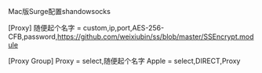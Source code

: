 Mac版Surge配置shandowsocks

[Proxy]
随便起个名字 = custom,ip,port,AES-256-CFB,password,https://github.com/weixiubin/ss/blob/master/SSEncrypt.module

[Proxy Group]
Proxy = select,随便起个名字
Apple = select,DIRECT,Proxy
